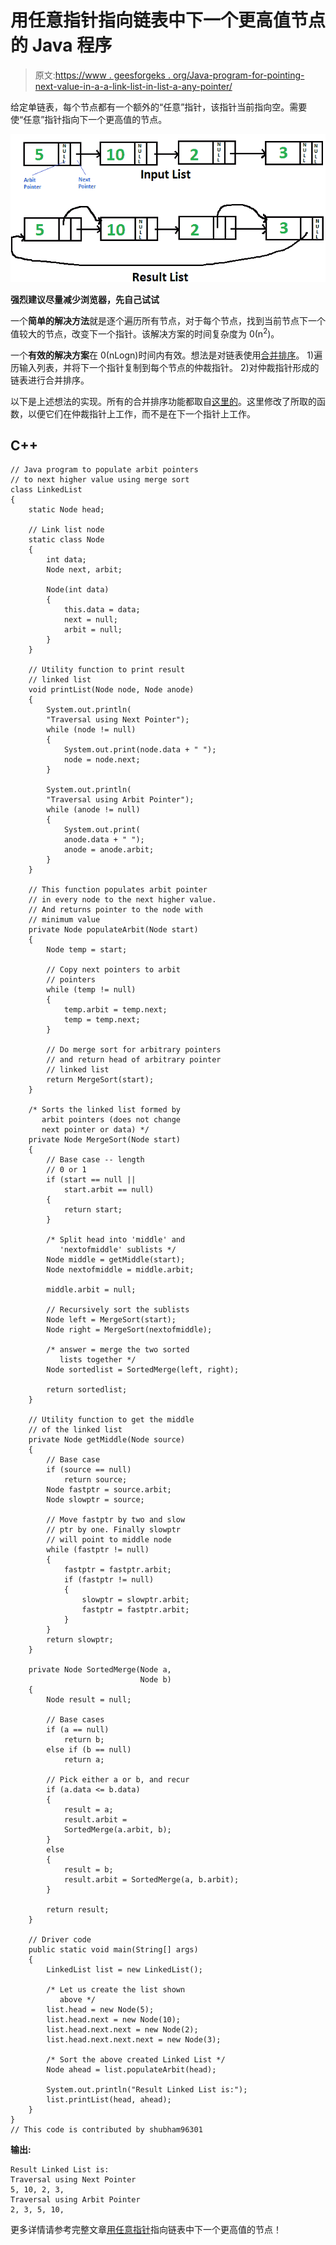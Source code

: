 # 用任意指针指向链表中下一个更高值节点的 Java 程序

> 原文:[https://www . geesforgeks . org/Java-program-for-pointing-next-value-in-a-a-link-list-in-list-a-any-pointer/](https://www.geeksforgeeks.org/java-program-for-pointing-to-next-higher-value-node-in-a-linked-list-with-an-arbitrary-pointer/)

给定单链表，每个节点都有一个额外的“任意”指针，该指针当前指向空。需要使“任意”指针指向下一个更高值的节点。

![listwithArbit](img/8169f1fd5a3a7a6cf9da279cda5846a5.png)

**强烈建议尽量减少浏览器，先自己试试**

一个**简单的解决方法**就是逐个遍历所有节点，对于每个节点，找到当前节点下一个值较大的节点，改变下一个指针。该解决方案的时间复杂度为 0(n<sup>2</sup>)。

一个**有效的解决方案**在 0(nLogn)时间内有效。想法是对链表使用[合并排序](https://www.geeksforgeeks.org/merge-sort-for-linked-list/)。
1)遍历输入列表，并将下一个指针复制到每个节点的仲裁指针。
2)对仲裁指针形成的链表进行合并排序。

以下是上述想法的实现。所有的合并排序功能都取自[这里的](https://www.geeksforgeeks.org/merge-sort-for-linked-list/)。这里修改了所取的函数，以便它们在仲裁指针上工作，而不是在下一个指针上工作。

## C++

```
// Java program to populate arbit pointers 
// to next higher value using merge sort
class LinkedList
{
    static Node head;

    // Link list node 
    static class Node
    {
        int data;
        Node next, arbit;

        Node(int data) 
        {
            this.data = data;
            next = null;
            arbit = null;
        }
    }

    // Utility function to print result 
    // linked list
    void printList(Node node, Node anode)
    {
        System.out.println(
        "Traversal using Next Pointer");
        while (node != null)
        {
            System.out.print(node.data + " ");
            node = node.next;
        }

        System.out.println(
        "Traversal using Arbit Pointer");
        while (anode != null)
        {
            System.out.print(
            anode.data + " ");
            anode = anode.arbit;
        }
    }

    // This function populates arbit pointer 
    // in every node to the next higher value. 
    // And returns pointer to the node with 
    // minimum value
    private Node populateArbit(Node start)
    {
        Node temp = start;

        // Copy next pointers to arbit 
        // pointers
        while (temp != null)
        {
            temp.arbit = temp.next;
            temp = temp.next;
        }

        // Do merge sort for arbitrary pointers 
        // and return head of arbitrary pointer 
        // linked list
        return MergeSort(start);
    }

    /* Sorts the linked list formed by 
       arbit pointers (does not change
       next pointer or data) */
    private Node MergeSort(Node start)
    {        
        // Base case -- length 
        // 0 or 1 
        if (start == null || 
            start.arbit == null)
        {
            return start;
        }

        /* Split head into 'middle' and 
           'nextofmiddle' sublists */
        Node middle = getMiddle(start);
        Node nextofmiddle = middle.arbit;

        middle.arbit = null;

        // Recursively sort the sublists 
        Node left = MergeSort(start);
        Node right = MergeSort(nextofmiddle);

        /* answer = merge the two sorted 
           lists together */
        Node sortedlist = SortedMerge(left, right);

        return sortedlist;
    }

    // Utility function to get the middle 
    // of the linked list
    private Node getMiddle(Node source)
    {
        // Base case
        if (source == null)
            return source;
        Node fastptr = source.arbit;
        Node slowptr = source;

        // Move fastptr by two and slow 
        // ptr by one. Finally slowptr 
        // will point to middle node
        while (fastptr != null)
        {
            fastptr = fastptr.arbit;
            if (fastptr != null)
            {
                slowptr = slowptr.arbit;
                fastptr = fastptr.arbit;
            }
        }
        return slowptr;
    }

    private Node SortedMerge(Node a, 
                             Node b)
    {
        Node result = null;

        // Base cases 
        if (a == null)
            return b;
        else if (b == null)
            return a;

        // Pick either a or b, and recur 
        if (a.data <= b.data)
        {
            result = a;
            result.arbit = 
            SortedMerge(a.arbit, b);
        }
        else
        {
            result = b;
            result.arbit = SortedMerge(a, b.arbit);
        }

        return result;
    }

    // Driver code
    public static void main(String[] args)
    {
        LinkedList list = new LinkedList();

        /* Let us create the list shown
           above */
        list.head = new Node(5);
        list.head.next = new Node(10);
        list.head.next.next = new Node(2);
        list.head.next.next.next = new Node(3);

        /* Sort the above created Linked List */
        Node ahead = list.populateArbit(head);

        System.out.println("Result Linked List is:");
        list.printList(head, ahead);
    }
}
// This code is contributed by shubham96301    
```

**输出:**

```
Result Linked List is:
Traversal using Next Pointer
5, 10, 2, 3,
Traversal using Arbit Pointer
2, 3, 5, 10,
```

更多详情请参考完整文章[用任意指针](https://www.geeksforgeeks.org/point-to-next-higher-value-node-in-a-linked-list-with-an-arbitrary-pointer/)指向链表中下一个更高值的节点！